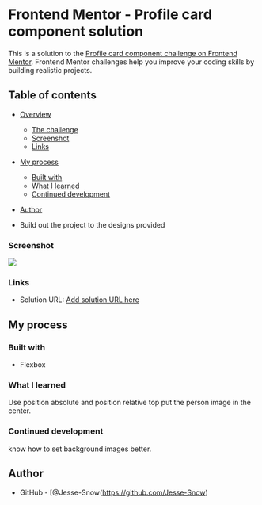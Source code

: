 # Frontend Mentor - Profile card component solution

This is a solution to the [Profile card component challenge on Frontend Mentor](https://www.frontendmentor.io/challenges/profile-card-component-cfArpWshJ). Frontend Mentor challenges help you improve your coding skills by building realistic projects. 

## Table of contents

- [Overview](#overview)
  - [The challenge](#the-challenge)
  - [Screenshot](#screenshot)
  - [Links](#links)
- [My process](#my-process)
  - [Built with](#built-with)
  - [What I learned](#what-i-learned)
  - [Continued development](#continued-development)
- [Author](#author)

- Build out the project to the designs provided

### Screenshot

![](./screenshot.png)

### Links

- Solution URL: [Add solution URL here](https://your-solution-url.com)

## My process

### Built with

- Flexbox

### What I learned

Use position absolute and position relative
top put the person image in the center.

### Continued development

know how to set background images better.

## Author

- GitHub - [@Jesse-Snow(https://github.com/Jesse-Snow) 